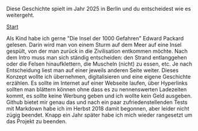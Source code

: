 Diese Geschichte spielt im Jahr 2025 in Berlin und du entscheidest wie es weitergeht.

[Start](https://github.com/NoCodeForOldMen/Berlin2020/blob/master/lib/S000%20Start.md)

Als Kind habe ich gerne "Die Insel der 1000 Gefahren" Edward Packard gelesen. Darin wird man von einem Sturm auf dem Meer auf eine Insel gespült, von der man zurück in die Zivilisation entkommen möchte. Nach dem Intro muss man sich ständig entscheiden: den Strand entlanggehen oder die Felsen hinaufklettern, die Muscheln (nicht) zu essen, etc. Je nach Entscheidung liest man auf einer jeweils anderen Seite weiter.
Dieses Konzept wollte ich übernehmen, digitalisieren und eine eigene Geschichte erzählen. Es sollte im Internet auf einer Webseite laufen, über Hyperlinks sollten man blättern können ohne dass es zu nennenswerten Ladezeiten kommt, es sollte keine Werbung geben und ich wollte kein Geld ausgeben. Github bietet mir genau das und nach ein paar zufriedenstellenden Tests mit Markdown habe ich im Herbst 2018 damit begonnen, aber leider nicht zügig beendet.
Knapp ein Jahr später habe ich mich wieder rangesetzt um das Projekt zu beenden.
